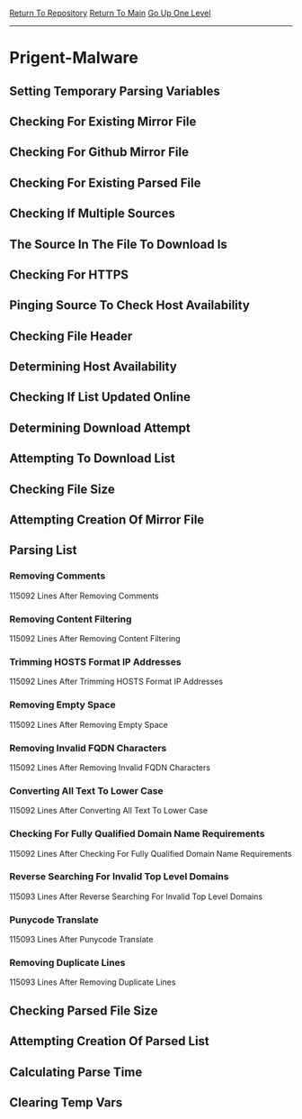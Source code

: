 [Return To Repository](https://github.com/deathbybandaid/piholeparser/)
[Return To Main](https://github.com/deathbybandaid/piholeparser/blob/master/RecentRunLogs/Mainlog.md)
[Go Up One Level](https://github.com/deathbybandaid/piholeparser/blob/master/RecentRunLogs/TopLevelScripts/30-Processing-External-Blacklists.md)
____________________________________
# Prigent-Malware
## Setting Temporary Parsing Variables
## Checking For Existing Mirror File
## Checking For Github Mirror File
## Checking For Existing Parsed File
## Checking If Multiple Sources
## The Source In The File To Download Is
## Checking For HTTPS
## Pinging Source To Check Host Availability
## Checking File Header
## Determining Host Availability
## Checking If List Updated Online
## Determining Download Attempt
## Attempting To Download List
## Checking File Size
## Attempting Creation Of Mirror File
## Parsing List
### Removing Comments
115092 Lines After Removing Comments
### Removing Content Filtering
115092 Lines After Removing Content Filtering
### Trimming HOSTS Format IP Addresses
115092 Lines After Trimming HOSTS Format IP Addresses
### Removing Empty Space
115092 Lines After Removing Empty Space
### Removing Invalid FQDN Characters
115092 Lines After Removing Invalid FQDN Characters
### Converting All Text To Lower Case
115092 Lines After Converting All Text To Lower Case
### Checking For Fully Qualified Domain Name Requirements
115092 Lines After Checking For Fully Qualified Domain Name Requirements
### Reverse Searching For Invalid Top Level Domains
115093 Lines After Reverse Searching For Invalid Top Level Domains
### Punycode Translate
115093 Lines After Punycode Translate
### Removing Duplicate Lines
115093 Lines After Removing Duplicate Lines
## Checking Parsed File Size
## Attempting Creation Of Parsed List
## Calculating Parse Time
## Clearing Temp Vars
